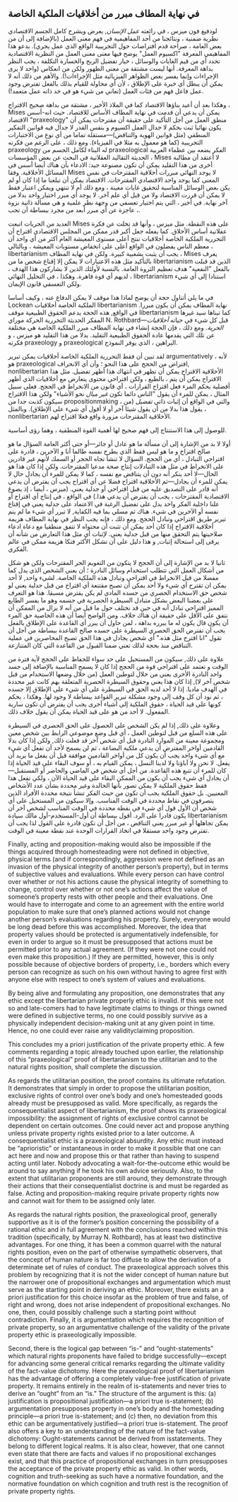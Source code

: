 ## في نهاية المطاف مبرر من أخلاقيات الملكية الخاصة

لودفيغ فون ميزس ، في رائعته *عمل الإنسان*, يعرض ويشرح كامل الجسم الاقتصادي نظرية ضمنية ، ونتائجنا من أحد المفاهيمية في فهم معنى العمل (بالإضافة إلى أن من بعض العامة ، صراحة قدم افتراضات حول التجريبية الواقع الذي عمل يجري). يدعو هذا المفاهيمي المعرفة "اكسيوم العمل" يوضح فيها معنى معنى العمل من النظرية الاقتصادية تحدد أي من قيم الغايات والوسائل ، خيار تفضيل الربح والخسارة التكلفة ، يجب النظر بداهة المعرفة. أنها ليست مشتقة من معنى الظهور ولكن من انعكاس (واحد لا يرى الإجراءات وإنما يفسر بعض الظواهر الفيزيائية مثل الإجراءات!). والأهم من ذلك أنه لا يمكن أن يبطل أي خبرة على الإطلاق ، لأن أي محاولة للقيام بذلك بالفعل تفترض وجود عمل فاعل فهم من فئات العمل (تعاني من شيء هو في حد ذاته عمل متعمد!).

وهكذا بعد أن أعيد بناؤها الاقتصاد كما في الملاذ الأخير ، مشتقة من بداهة صحيح الاقتراح ، Mises يمكن أن يدعي أن قدمت في نهاية المطاف الأساس للاقتصاد. حيث انه-أسس الاقتصاد "praxeology" منطق العمل من أجل التأكيد على حقيقة أن مقترحات يمكن أن يكون نهائيا ثبت بحكم لا جدال العمل اكسيوم و بنفس القدر لا جدال فيه قوانين التفكير المنطقي (مثل قوانين الهوية والتناقض)—مستقلة تماما من أي نوع من الاختبارات التجريبية (كما هو معمول به مثلا في الفيزياء). ومع ذلك ، على الرغم من فكرته praxeology له البناء لكامل الجسم من praxeological الفكر يضعه بين عظماء الغربية الحديثة التقاليد العقلانية في البحث عن بعض المؤسسات ، Mises لا أعتقد أن مطالبة أخرى من هذا التقليد يمكن أن تكون مصنوعة جيد: الادعاء بأن هناك أيضا أسس في المسائل الأخلاقية. وفقا Mises لا يوجد النهائي مبررات أخلاقية المقترحات في نفس المعنى كما يوجد واحد الاقتصادي المقترحات. الاقتصاد يمكن أن تبلغنا ما إذا كان أو لم يكن بعض الوسائل المناسبة لتحقيق غايات معينة ، ومع ذلك أم لا تنتهي ويمكن اعتبار فقط لا يمكن أن قررت الاقتصاد ولا من قبل أي علم آخر. لا يوجد أي مبرر اختيار واحد بدلا من آخر نهاية. في أخير ، التي يتم اختيار تعسفي من وجهة نظر علمية و هي مسألة ذاتية نزوة ، عاجزة عن أي مبرر أبعد من مجرد ببساطة أن تحب.

العديد من الحريات اتبعت Mises على هذه النقطة. مثل ميزس ، وأنها قد تخلت عن فكرة عقلانية أساس الأخلاق. كما يفعله جعل أكبر قدر ممكن من المجلس الاقتصادي اقتراح أن التحررية الملكية الخاصة أخلاقيات تنتج أعلى مستوى المعيشة العام أكثر من أي واحد أن معظم الناس يفضلون في الواقع أعلى على انخفاض مستويات المعيشة ، وبالتالي ، libertarianism يجب أن يثبت بشعبية كبيرة. ولكن في نهاية المطاف ، Mises يعرف بالتأكيد مثل هذه الاعتبارات لا يمكن إلا إقناع شخص ما من libertarianism الذين قد قبلت بالفعل "النفعية" هدف تعظيم الثروة العامة. بالنسبة لأولئك الذين لا يشاركون هذا الهدف ، لديهم أي قوة قاهرة. وهكذا ، في التحليل النهائي ، libertarianism استنادا إلى أي شيء ولكن التعسفي قانون الإيمان.

في ما يلي أتناول حجة أن يوضح لماذا هذا موقف لا يمكن الدفاع عنه ، وكيف أساسا Lockean الملكية الخاصة أخلاقيات libertarianism نهاية المطاف يمكن أن يكون مبررا. في الواقع, هذه الحجة يدعم الحقوق الطبيعية موقف libertarianism كما تبناها سيد غيرها المفكر الحديثة التحررية الحركة موراي N. Rothbard—قبل كل شيء في حياته *أخلاقيات الحرية*. ومع ذلك ، فإن الحجة إنشاء في نهاية المطاف مبرر الملكية الخاصة هي مختلفة عن تلك التي يقدمها عادة الحقوق الطبيعية التقليد. بدلا من هذا التقليد هو ميزس ، و فكرته praxeology و praxeological البراهين ، الذي يوفر النموذج.

لقد تبين أن فقط التحررية الملكية الخاصة أخلاقيات يمكن تبرير argumentatively ، لأنه هو praxeological افتراض من الحجج على هذا النحو ؛ وأن أي الانحراف, nonlibertarian الأخلاقية الاقتراح يمكن أن تظهر في انتهاك هذا أظهر تفضيل. مثل هذا الاقتراح يمكن أن يتم ، بالطبع ، ولكن اقتراحي محتوى يتعارض مع أخلاقيات الذي أظهر أفضلية بحكم المرء فعل اقتراح القرارات ، أي قانون من الانخراط في الحجج. فعلى سبيل المثال ، يمكن للمرء أن يقول "الناس دائما تكون *غير مبال* نحو الأشياء" ولكن هذا الاقتراح سيكون كذبت جدا من propositionmaking ، والتي في الواقع أن إثبات ذاتي *تفضيل* (من يقول هذا بدلا من أن يقول شيئا آخر أو لا أقول أي شيء على الإطلاق). وبالمثل ، nonlibertarian الأخلاقية المقترحات مزورة واقع فعلا اقتراح لهم.

للوصول إلى هذا الاستنتاج إلى فهم صحيح لها أهمية القوة المنطقية ، وهما رؤى أساسية.

أولا لا بد من الإشارة إلى أن مسألة ما هو عادل أو جائر—أو حتى أكثر العامة السؤال ما هو صالح اقتراح و ما هو ليس فقط الذي يطرح نفسه طالما أنا و الآخرين ، قادرة على اقتراحي التبادل ، أي من الحجج. السؤال لا تنشأ تجاه الحجر أو السمك لأنهم غير قادرين على الانخراط في مثل هذه التبادلات إنتاج صحة مدعيا المقترحات. ولكن إذا كان هذا هو الحال—لا أحد ينكر أنه دون أن يتناقض مع نفسه ، كما لا يمكن للمرء أن يجادل حال لا يمكن للمرء أن يجادل—ثم الأخلاقية اقتراح فضلا عن أي اقتراح يجب أن يفترض أن يدعي أنه قادر على التصديق عليه من قبل اقتراحي أو جدلية يعني. (ميزس ، أيضا ، إذ يصوغ الاقتصادية المقترحات ، يجب أن يفترض أن يدعي هذا.) في الواقع ، في إنتاج أي اقتراح أو علنا داخلية الفكر واحد يدل على تفضيل الرغبة في الاعتماد على جدلية يعني في إقناع نفسه أو الآخرين في شيء. هناك ثم مسلي بما فيه الكفاية, لا تبرر أي شيء ما لم يتم تبرير طريق اقتراحي وتبادل الحجج. ومع ذلك ، فإنه يجب النظر في نهاية المطاف هزيمة أخلاقية الاقتراح إذا كان أحد يمكن أن تثبت أن محتواه لا تتفق منطقيا مع دعاة ادعاء صلاحيتها يتم التحقق منها من قبل جدلية يعني. لإثبات أي مثل هذا التعارض من شأنه أن يرقى إلى استحالة إثبات, و هذا دليل على أن تشكل الأكثر فتكا هزيمة ممكن في عالم الفكري.

ثانيا لا بد من الإشارة إلى أن الحجج لا يتكون من التعويم الحر المقترحات ولكن هو شكل من أشكال العمل التي تتطلب استخدام وسائل النادرة ؛ أن يعني الشخص الذي يدل كما مفضلا من قبل الانخراط في اقتراحي وتبادل هذه الملكية الخاصة. لشيء واحد, لا أحد يمكن ان تقترح أي شيء ولا أحد يمكن أن تصبح مقتنعة أي اقتراح من قبل جدلية يعني لو شخص حق الاستخدام الحصري من جسده المادي لم يكن يفترض مسبقا. هذا هو التعرف على بعضنا البعض بشكل متبادل السيطرة الحصرية في جسمه وهو ما يفسر الطابع المميز اقتراحي تبادل أنه في حين قد نختلف حول ما قيل من أنه لا يزال من الممكن أن نتفق على الأقل على حقيقة أن هناك خلاف. ومن الواضح أيضا أن هذه الخاصية حق المرء أن يكون قال يكون له ما يبرره بداهة ، لمن حاول أن يبرر أي القاعدة على الإطلاق بالفعل يجب أن تفترض الحق الحصري السيطرة على جسده صالح القاعدة ببساطة من أجل أن تقول "انا اقترح مثل هذه." أي شخص يجادل في هذا الحق تصبح المحاصرين في عملية التناقض منذ بحجة لذلك تعني ضمنا القبول من القاعدة التي كان المتنازعة.

علاوة على ذلك, سيكون من المستحيل على حد سواء للحفاظ على الحجج لأية فترة من الوقت و تعتمد على اقتراحي قوة من الحجج إذا كان لا يسمح المناسبة بالإضافة إلى جسد واحد النادرة الأخرى يعني من خلال لتوطين العمل (من خلال وضعها الاستخدام من قبل شخص آخر لا), إذا كان هذا يعني وحقوق السيطرة الحصرية المتعلقة بهم كانت غير محددة في الهدف ماديا. إذا لا أحد لديه الحق في السيطرة على أي شيء على الإطلاق إلا جسده ، ثم نود أن كل وقف إلى وجود مشكلة تبرير القواعد ببساطة لا وجود لها. وهكذا ، بحكم كونها على قيد الحياة ، حقوق الملكية إلى أشياء أخرى يجب أن يفترض أن تكون سارية المفعول. لا أحد من هو على قيد الحياة يمكن أن يقول خلاف ذلك.

وعلاوة على ذلك, إذا لم يكن الشخص على الحصول على الحق الحصري في السيطرة على هذه السلع من قبل لتوطين العمل ، أي قبل وضع موضوعي الرابط بين شخص معين ومجموعة معينة من الموارد النادرة قبل أي شخص آخر قد فعلت ذلك, ولكن إذا كان بدلا القادمين أواخر المفترض أن يدعي ملكية البضاعة ، ثم لن يسمح لأحد أن تفعل أي شيء مع أي شيء واحد يجب أن يكون كل من أواخر القادمين موافقة قبل أن يفعل ما يريد أن يفعل. لا نحن ولا آباؤنا ولا لدينا النسل ، يمكن القيام به ، أو سوف البقاء على قيد الحياة إذا كان للمرء أن تتبع هذه القاعدة. من أجل أي شخص في الماضي والحاضر أو المستقبل—أن يجادل أي شيء يجب أن يكون من الممكن البقاء على قيد الحياة الآن ، ولكي تفعل هذا فقط حقوق الملكية لا يمكن تصور بأنها الخالدة وغير محددة بشأن عدد الأشخاص المعنيين. بل حقوق الملكية يجب أن تكون من حيث الفكر تنشأ نتيجة محددة الأفراد الذين يتصرفون في نقاط محددة في الوقت المناسب. وإلا سيكون من المستحيل على أي شخص أن الأول قول أي شيء في نقطة محددة في الوقت المناسب لشخص آخر أن يكون قادرا على الرد. أقول ببساطة أن أول-المستخدم-أول مالك سيادة libertarianism يمكن تجاهلها أو غير مبرر يعني التناقض ، من أجل أن تكون قادرة على القول لذا يجب أن تفترض وجود واحد مستقلا في اتخاذ القرارات الوحدة عند نقطة معينة في الوقت.

Finally, acting and proposition-making would also be impossible if the things acquired through homesteading were not defined in objective, physical terms (and if correspondingly, aggression were not defined as an invasion of the physical integrity of another person’s property), but in terms of subjective values and evaluations. While every person can have control over whether or not his actions cause the physical integrity of something to change, control over whether or not one’s actions affect the value of someone’s property rests with other people and their evaluations. One would have to interrogate and come to an agreement with the entire world population to make sure that one’s planned actions would not change another person’s evaluations regarding his property. Surely, everyone would be long dead before this was accomplished. Moreover, the idea that property values should be protected is argumentatively indefensible, for even in order to argue so it must be presupposed that actions must be permitted prior to any actual agreement. (If they were not one could not even make this proposition.) If they are permitted, however, this is only possible because of objective borders of property, i.e., borders which every person can recognize as such on his own without having to agree first with anyone else with respect to one’s system of values and evaluations.

By being alive and formulating any proposition, one demonstrates that any ethic except the libertarian private properly ethic is invalid. If this were not so and late-comers had to have legitimate claims to things or things owned were defined in subjective terms, no one could possibly survive as a physically independent decision-making unit at any given point in time. Hence, no one could ever raise any validityclaiming proposition.

This concludes my a priori justification of the private property ethic. A few comments regarding a topic already touched upon earlier, the relationship of this “praxeological” proof of libertarianism to the utilitarian and to the natural rights position, shall complete the discussion.

As regards the utilitarian position, the proof contains its ultimate refutation. It demonstrates that simply in order to propose the utilitarian position, exclusive rights of control over one’s body and one’s homesteaded goods already must be presupposed as valid. More specifically, as regards the consequentialist aspect of libertarianism, the proof shows its praxeological impossibility: the assignment of rights of exclusive control cannot be dependent on certain outcomes. One could never act and propose anything unless private property rights existed prior to a later outcome. A consequentialist ethic is a praxeological absurdity. Any ethic must instead be “aprioristic” or instantaneous in order to make it possible that one can act here and now and propose this or that rather than having to suspend acting until later. Nobody advocating a wait-for-the-outcome ethic would be around to say anything if he took his own advice seriously. Also, to the extent that utilitarian proponents are still around, they demonstrate through their actions that their consequentialist doctrine is and must be regarded as false. Acting and proposition-making require private property rights now and cannot wait for them to be assigned only later.

As regards the natural rights position, the praxeological proof, generally supportive as it is of the former’s position concerning the possibility of a rational ethic and in full agreement with the conclusions reached within this tradition (specifically, by Murray N. Rothbard), has at least two distinctive advantages. For one thing, it has been a common quarrel with the natural rights position, even on the part of otherwise sympathetic observers, that the concept of human nature is far too diffuse to allow the derivation of a determinate set of rules of conduct. The praxeological approach solves this problem by recognizing that it is not the wider concept of human nature but the narrower one of propositional exchanges and argumentation which must serve as the starting point in deriving an ethic. Moreover, there exists an a priori justification for this choice insofar as the problem of true and false, of right and wrong, does not arise independent of propositional exchanges. No one, then, could possibly challenge such a starting point without contradiction. Finally, it is argumentation which requires the recognition of private property, so an argumentative challenge of the validity of the private property ethic is praxeologically impossible.

Second, there is the logical gap between “is-” and “ought-statements” which natural rights proponents have failed to bridge successfully—except for advancing some general critical remarks regarding the ultimate validity of the fact-value dichotomy. Here the praxeological proof of libertarianism has the advantage of offering a completely value-free justification of private property. It remains entirely in the realm of is-statements and never tries to derive an “ought” from an “is.” The structure of the argument is this: (a) justification is propositional justification—a priori true is-statement; (b) argumentation presupposes property in one’s body and the homesteading principle—a priori true is-statement; and (c) then, no deviation from this ethic can be argumentatively justified—a priori true is-statement. The proof also offers a key to an understanding of the nature of the fact-value dichotomy: Ought-statements cannot be derived from isstatements. They belong to different logical realms. It is also clear, however, that one cannot even state that there are facts and values if no propositional exchanges exist, and that this practice of propositional exchanges in turn presupposes the acceptance of the private property ethic as valid. In other words, cognition and truth-seeking as such have a normative foundation, and the normative foundation on which cognition and truth rest is the recognition of private property rights.
